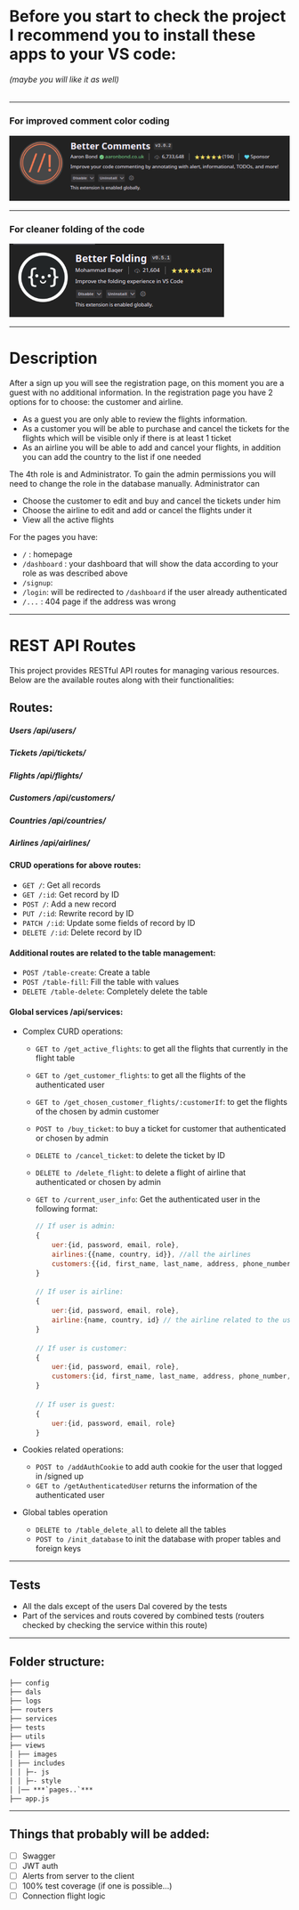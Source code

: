 # Before you start to check the project I recommend you to install these apps to your VS code:
###### (maybe you will like it as well)
---
### For improved comment color coding

![better comment](./static/img/better_comment_app.png)

---

### For cleaner folding of the code

![better folding](./static/img/better_folding_app.png)

---

# Description

After a sign up you will see the registration page, on this moment you are a guest with no additional information. 
In the registration page you have 2 options for to choose: the customer and airline.
- As a guest you are only able to review the flights information. 
- As a customer you will be able to purchase and cancel the tickets for the flights which will be visible only if there is at least 1 ticket
- As an airline you will be able to add and cancel your flights, in addition you can add the country to the list if one needed

The 4th role is and Administrator. To gain the admin permissions you will need to change the role in the database manually.
Administrator can 
- Choose the customer to edit and buy and cancel the tickets under him
- Choose the airline to edit and add or cancel the flights under it
- View all the active flights

For the pages you have:
- `/` : homepage
- `/dashboard` : your dashboard that will show the data according to your role as was described above
- `/signup`:
- `/login`: will be redirected to `/dashboard` if the user already authenticated 
- `/...` : 404 page if the address was wrong
---
# REST API Routes

This project provides RESTful API routes for managing various resources. Below are the available routes along with their functionalities:

## Routes:

##### Users /api/users/
##### Tickets /api/tickets/
##### Flights /api/flights/
##### Customers /api/customers/
##### Countries /api/countries/
##### Airlines /api/airlines/

#### CRUD operations for above routes:

- `GET /`: Get all records
- `GET /:id`: Get record by ID
- `POST /`: Add a new record
- `PUT /:id`: Rewrite  record by ID
- `PATCH /:id`: Update some fields of record by ID
- `DELETE /:id`: Delete  record by ID

#### Additional routes are related to the table management:

- `POST /table-create`: Create a table
- `POST /table-fill`: Fill the table with values
- `DELETE /table-delete`: Completely delete the table

#### Global services /api/services:
- Complex CURD operations:
  - `GET to /get_active_flights`: to get all the flights that currently in the flight table
  - `GET to /get_customer_flights`: to get all the flights of the authenticated user
  - `GET to /get_chosen_customer_flights/:customerIf`: to get the flights of the chosen by admin customer
  - `POST to /buy_ticket`: to buy a ticket for customer that authenticated or chosen by admin
  - `DELETE to /cancel_ticket`: to delete the ticket by ID
  - `DELETE to /delete_flight`: to delete a flight of airline that authenticated or chosen by admin
  - `GET to /current_user_info`: Get the authenticated user in the following format:

    ```js
    // If user is admin:
    {
        uer:{id, password, email, role},
        airlines:{{name, country, id}}, //all the airlines
        customers:{{id, first_name, last_name, address, phone_number, credit_card, user_id}}// all the customers
    }

    // If user is airline:
    {
        uer:{id, password, email, role}, 
        airline:{name, country, id} // the airline related to the user 
    }

    // If user is customer:
    {
        uer:{id, password, email, role}, 
        customers:{id, first_name, last_name, address, phone_number, credit_card, user_id}// the customer related to the user
    }

    // If user is guest:
    {
        uer:{id, password, email, role}
    }
    ```

- Cookies related operations:
  - `POST to /addAuthCookie` to add auth cookie for the user that logged in /signed up
  - `GET to /getAuthenticatedUser` returns the information of the authenticated user 


- Global tables operation
   - `DELETE to /table_delete_all` to delete all the tables
   - `POST to /init_database` to init the database with proper tables and foreign keys

---
## Tests

- All the dals except of the users Dal covered by the tests
- Part of the services and routs covered by combined tests (routers checked by checking the service within this route)
---
## Folder structure:
```
├── config
├── dals
├── logs
├── routers
├── services
├── tests
├── utils
├── views
│ ├── images
│ ├── includes
│ │ ├─- js
│ │ ├─- style
│ │── ***`pages..`***
├── app.js 
```

---
## Things that probably will be added:

- [ ] Swagger
- [ ] JWT auth
- [ ] Alerts from server to the client
- [ ] 100% test coverage (if one is possible...)
- [ ] Connection flight logic